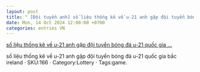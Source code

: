 ```yaml
---
layout: post
title: " [Đội tuyển anh] số liệu thống kê về u-21 anh gặp đội tuyển bóng đá u-21 quốc gia ..."
date: Mon, 14 Oct 2024 12:00:00 +0700
categories: entries VN
---
```

[số liệu thống kê về u-21 anh gặp đội tuyển bóng đá u-21 quốc gia ...](https://tietkiemnangluong.com.vn/5042ae0017.html)

số liệu thống kê về u-21 anh gặp đội tuyển bóng đá u-21 quốc gia bắc ireland · SKU:166 · Category:Lottery · Tags:game.

